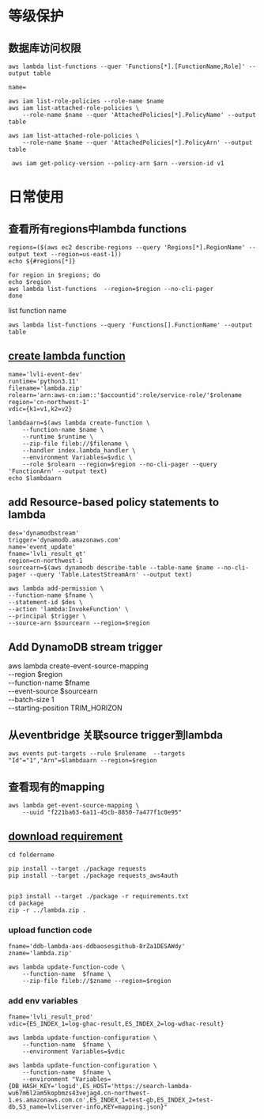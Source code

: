 # 等级保护
## 数据库访问权限
```
aws lambda list-functions --quer 'Functions[*].[FunctionName,Role]' --output table
```

```
name=
```
```
aws iam list-role-policies --role-name $name
aws iam list-attached-role-policies \
    --role-name $name --quer 'AttachedPolicies[*].PolicyName' --output table
```
```
aws iam list-attached-role-policies \
    --role-name $name --quer 'AttachedPolicies[*].PolicyArn' --output table
```
```
 aws iam get-policy-version --policy-arn $arn --version-id v1  
```
# 日常使用

## 查看所有regions中lambda functions
```
regions=($(aws ec2 describe-regions --query 'Regions[*].RegionName' --output text --region=us-east-1))
echo ${#regions[*]}
```

```
for region in $regions; do
echo $region
aws lambda list-functions  --region=$region --no-cli-pager
done
```
list function name
```
aws lambda list-functions --query 'Functions[].FunctionName' --output table
```
## [create lambda function](https://docs.aws.amazon.com/cli/latest/reference/lambda/create-function.html)
```
name='lvli-event-dev'
runtime='python3.11'
filename='lambda.zip'
rolearn='arn:aws-cn:iam::'$accountid':role/service-role/'$rolename
region='cn-northwest-1'
vdic={k1=v1,k2=v2}
```

```
lambdaarn=$(aws lambda create-function \
    --function-name $name \
    --runtime $runtime \
    --zip-file fileb://$filename \
    --handler index.lambda_handler \
    --environment Variables=$vdic \
    --role $rolearn --region=$region --no-cli-pager --query 'FunctionArn' --output text)
echo $lambdaarn
```
## add Resource-based policy statements to lambda

```
des='dynamodbstream'
trigger='dynamodb.amazonaws.com'
name='event_update'
fname='lvli_result_qt'
region=cn-northwest-1
sourcearn=$(aws dynamodb describe-table --table-name $name --no-cli-pager --query 'Table.LatestStreamArn' --output text)
```
```
aws lambda add-permission \
--function-name $fname \
--statement-id $des \
--action 'lambda:InvokeFunction' \
--principal $trigger \
--source-arn $sourcearn --region=$region
```
## Add DynamoDB stream trigger

aws lambda create-event-source-mapping \
    --region $region \
    --function-name $fname \
    --event-source $sourcearn \
    --batch-size 1 \
    --starting-position TRIM_HORIZON
## 从eventbridge 关联source trigger到lambda
```
aws events put-targets --rule $rulename  --targets "Id"="1","Arn"=$lambdaarn --region=$region
```
## 查看现有的mapping
```
aws lambda get-event-source-mapping \
    --uuid "f221ba63-6a11-45cb-8850-7a477f1c0e95"
```


## [download requirement](https://docs.aws.amazon.com/opensearch-service/latest/developerguide/integrations.html#integrations-s3-lambda-deployment-package)
```
cd foldername

pip install --target ./package requests
pip install --target ./package requests_aws4auth
```

```

pip3 install --target ./package -r requirements.txt
cd package
zip -r ../lambda.zip .
```
### upload function code
```
fname='ddb-lambda-aos-ddbaosesgithub-8rZa1DESAWdy'
zname='lambda.zip'
```
```
aws lambda update-function-code \
    --function-name  $fname \
    --zip-file fileb://$zname --region=$region

```
### add env variables
```
fname='lvli_result_prod'
vdic={ES_INDEX_1=log-ghac-result,ES_INDEX_2=log-wdhac-result}
```
```
aws lambda update-function-configuration \
    --function-name  $fname \
    --environment Variables=$vdic
```
```
aws lambda update-function-configuration \
    --function-name  $fname \
    --environment "Variables={DB_HASH_KEY='logid',ES_HOST='https://search-lambda-wu67m6l2am5kopbmzs43vejag4.cn-northwest-1.es.amazonaws.com.cn',ES_INDEX_1=test-gb,ES_INDEX_2=test-db,S3_name=lvliserver-info,KEY=mapping.json}"
   
```


